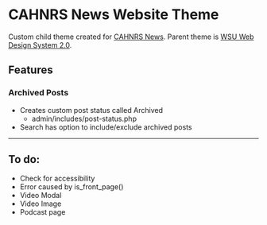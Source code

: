 # CAHNRS News Website Theme
Custom child theme created for [CAHNRS News](https://news.cahnrs.wsu.edu/). Parent theme is [WSU Web Design System 2.0](https://github.com/wsuwebteam/wsuwp-theme-wds).

## Features
### Archived Posts
- Creates custom post status called Archived
    - admin/includes/post-status.php
- Search has option to include/exclude archived posts

---

## To do:
- Check for accessibility 
- Error caused by is_front_page()
- Video Modal
- Video Image
- Podcast page